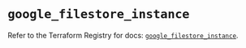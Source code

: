 # `google_filestore_instance`

Refer to the Terraform Registry for docs: [`google_filestore_instance`](https://registry.terraform.io/providers/hashicorp/google/6.30.0/docs/resources/filestore_instance).

